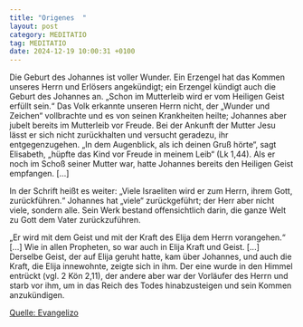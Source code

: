 ```yaml
---
title: "Origenes  "
layout: post
category: MEDITATIO
tag: MEDITATIO
date: 2024-12-19 10:00:31 +0100
---
```

Die Geburt des Johannes ist voller Wunder. Ein Erzengel hat das Kommen unseres Herrn und Erlösers angekündigt; ein Erzengel kündigt auch die Geburt des Johannes an. „Schon im Mutterleib wird er vom Heiligen Geist erfüllt sein.“ Das Volk erkannte unseren Herrn nicht, der „Wunder und Zeichen“ vollbrachte und es von seinen Krankheiten heilte; Johannes aber jubelt bereits im Mutterleib vor Freude.<!--more--> Bei der Ankunft der Mutter Jesu lässt er sich nicht zurückhalten und versucht geradezu, ihr entgegenzugehen. „In dem Augenblick, als ich deinen Gruß hörte“, sagt Elisabeth, „hüpfte das Kind vor Freude in meinem Leib“ (Lk 1,44). Als er noch im Schoß seiner Mutter war, hatte Johannes bereits den Heiligen Geist empfangen. […]
 
In der Schrift heißt es weiter: „Viele Israeliten wird er zum Herrn, ihrem Gott, zurückführen.“ Johannes hat „viele“ zurückgeführt; der Herr aber nicht viele, sondern alle. Sein Werk bestand offensichtlich darin, die ganze Welt zu Gott dem Vater zurückzuführen.
 
„Er wird mit dem Geist und mit der Kraft des Elija dem Herrn vorangehen.“ [...] Wie in allen Propheten, so war auch in Elija Kraft und Geist. [...] Derselbe Geist, der auf Elija geruht hatte, kam über Johannes, und auch die Kraft, die Elija innewohnte, zeigte sich in ihm. Der eine wurde in den Himmel entrückt (vgl. 2 Kön 2,11), der andere aber war der Vorläufer des Herrn und starb vor ihm, um in das Reich des Todes hinabzusteigen und sein Kommen anzukündigen.
 

[Quelle: Evangelizo](https://evangeliumtagfuertag.org/DE/gospel)